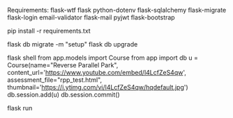 Requirements:
flask-wtf
flask
python-dotenv
flask-sqlalchemy
flask-migrate
flask-login
email-validator
flask-mail
pyjwt
flask-bootstrap

pip install -r requirements.txt

flask db migrate -m "setup"
flask db upgrade

flask shell
  from app.models import Course
  from app import db
  u = Course(name="Reverse Parallel Park", content_url='https://www.youtube.com/embed/l4LcfZeS4qw', assessment_file="rpp_test.html", thumbnail='https://i.ytimg.com/vi/l4LcfZeS4qw/hqdefault.jpg')
  db.session.add(u)
  db.session.commit()

flask run
